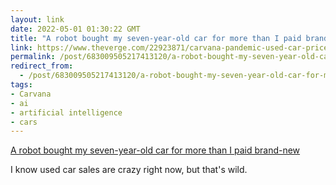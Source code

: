 ```yaml
---
layout: link
date: 2022-05-01 01:30:22 GMT
title: "A robot bought my seven-year-old car for more than I paid brand-new"
link: https://www.theverge.com/22923871/carvana-pandemic-used-car-prices-sold-online-chip-shortage
permalink: /post/683009505217413120/a-robot-bought-my-seven-year-old-car-for-more-than
redirect_from: 
  - /post/683009505217413120/a-robot-bought-my-seven-year-old-car-for-more-than
tags:
- Carvana
- ai
- artificial intelligence
- cars
---
```

<a href="https://www.theverge.com/22923871/carvana-pandemic-used-car-prices-sold-online-chip-shortage">A robot bought my seven-year-old car for more than I paid brand-new</a>

<p>I know used car sales are crazy right now, but that's wild.</p>